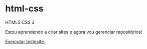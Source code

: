 # html-css
 HTML5 CSS 3

Estou aprendendo a criar sites e agora vou gerenciar repositórios!

<a href="https://mateus-ads.github.io/html-css/Desafios/testesite.html"> Exercutar testesite.